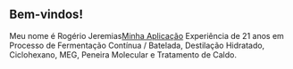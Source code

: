 ##  Bem-vindos!

Meu nome é Rogério Jeremias[Minha Aplicação](https://jeremias.netlify.app/) Experiência de 21 anos em Processo de Fermentação Contínua / Batelada, Destilação Hidratado, Ciclohexano, MEG, Peneira Molecular e Tratamento de Caldo.

